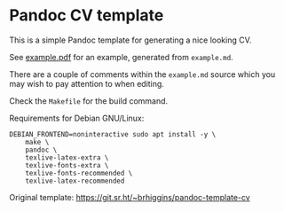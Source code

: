 # Pandoc CV template

This is a simple Pandoc template for generating a nice looking CV.

See [example.pdf](./example.pdf) for an example, generated from `example.md`.

There are a couple of comments within the `example.md` source which you may wish to pay attention to when editing.

Check the `Makefile` for the build command.

Requirements for Debian GNU/Linux:

``` shell
DEBIAN_FRONTEND=noninteractive sudo apt install -y \
    make \
    pandoc \
    texlive-latex-extra \
    texlive-fonts-extra \
    texlive-fonts-recommended \
    texlive-latex-recommended
```

Original template: https://git.sr.ht/~brhiggins/pandoc-template-cv
